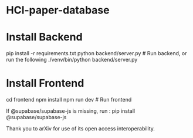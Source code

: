 # HCI-paper-database

# Install Backend

pip install -r requirements.txt
python backend/server.py # Run backend, or run the following
./venv/bin/python backend/server.py

# Install Frontend

cd frontend
npm install
npm run dev # Run frontend

If @supabase/supabase-js is missing, run : pip install @supabase/supabase-js

Thank you to arXiv for use of its open access interoperability.
